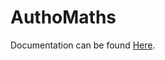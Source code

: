 # AuthoMaths

Documentation can be found
[Here](https://github.com/Xide/AutoMaths/tree/master/docs).
